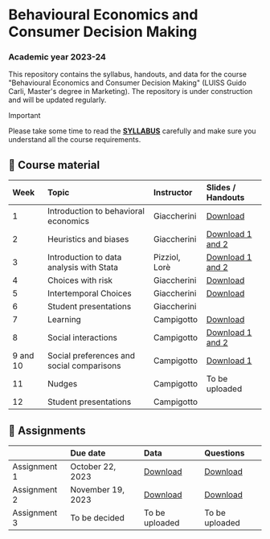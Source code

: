 # Behavioural Economics and Consumer Decision Making

### Academic year 2023-24

This repository contains the syllabus, handouts, and data for the course "Behavioural Economics and Consumer Decision Making" (LUISS Guido Carli, Master's degree in Marketing). The repository is under construction and will be updated regularly.

> [!IMPORTANT]
> Please take some time to read the [**SYLLABUS**](https://github.com/ncampigotto/BECDM_LUISS_2023/blob/main/Syllabus/Syllabus.md) carefully and make sure you understand all the course requirements.


## 📌 Course material

| **Week**     | **Topic**                                   | **Instructor**    | **Slides / Handouts**    |
|:-------------|:--------------------------------------------|:------------------|:-------------------------|
| 1            | Introduction to behavioral economics        | Giaccherini       | [Download](https://github.com/ncampigotto/BECDM_LUISS_2023/blob/main/Lectures/Introduction.pdf)           |
| 2            | Heuristics and biases                       | Giaccherini       | [Download 1](https://github.com/ncampigotto/BECDM_LUISS_2023/blob/main/Lectures/Heuristics.pdf) [and 2](https://github.com/ncampigotto/BECDM_LUISS_2023/blob/main/Lectures/Biases.pdf)           |
| 3            | Introduction to data analysis with Stata    | Pizziol, Lorè     | [Download 1](https://github.com/ncampigotto/BECDM_LUISS_2023/blob/main/Other/Stata_Notes.pdf) [and 2](https://github.com/ncampigotto/BECDM_LUISS_2023/blob/main/Other/stata-class.do)           |
| 4            | Choices with risk                           | Giaccherini       | [Download](https://github.com/ncampigotto/BECDM_LUISS_2023/blob/main/Lectures/Choices_with_risk.pdf)           |
| 5            | Intertemporal Choices                       | Giaccherini       | [Download](https://github.com/ncampigotto/BECDM_LUISS_2023/blob/main/Lectures/Intertemporal_choices.pdf)           |
| 6            | Student presentations                       | Giaccherini       |                          |
| 7            | Learning                                    | Campigotto        | [Download](https://ncampigotto.github.io/BECDM2324/BECDM_1_2324.html)           |
| 8            | Social interactions                         | Campigotto        | [Download 1](https://ncampigotto.github.io/BECDM2324/BECDM_2_2324.html) [and 2](https://github.com/ncampigotto/BECDM_LUISS_2023/blob/main/Lectures/quotas.pdf)           |
| 9 and 10     | Social preferences and social comparisons   | Campigotto        | [Download 1](https://ncampigotto.github.io/BECDM2324/BECDM_3_2324.html)           |
| 11           | Nudges                                      | Campigotto        | To be uploaded           |
| 12           | Student presentations                       | Campigotto        |                          |


## 📌 Assignments

|              | **Due date**                                | **Data**          | **Questions**    |
|:-------------|:--------------------------------------------|:------------------|:-----------------|
| Assignment 1 |October 22, 2023                               | [Download](https://github.com/ncampigotto/BECDM_LUISS_2023/raw/main/Data/1st_exp_becdm2324.dta)    | [Download](https://github.com/ncampigotto/BECDM_LUISS_2023/blob/main/Data/1st_experiment_assignment_BECDM2324.pdf)   |
| Assignment 2 | November 19, 2023                             | [Download](https://github.com/ncampigotto/BECDM_LUISS_2023/raw/main/Data/2nd_exp_becdm2324.dta)    | [Download](https://github.com/ncampigotto/BECDM_LUISS_2023/blob/main/Data/2nd_experiment_assignment_BECDM2324.pdf)   |
| Assignment 3 | To be decided                               | To be uploaded    | To be uploaded   |



